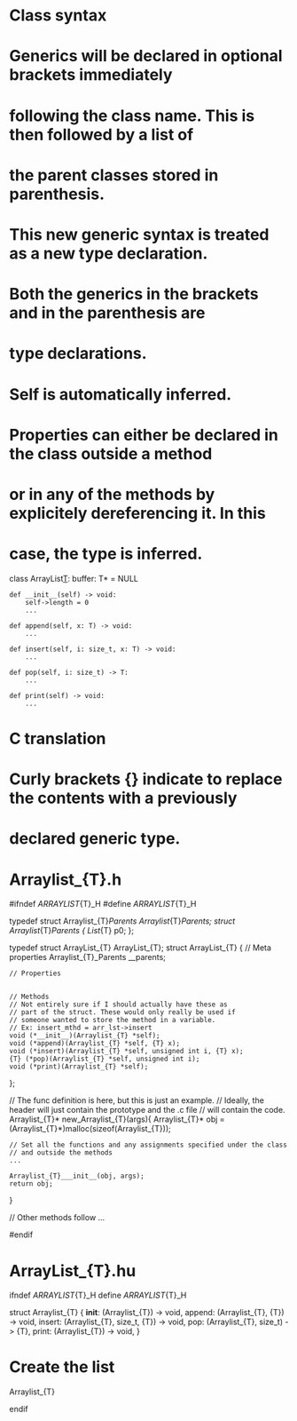 # Class syntax 
#
# Generics will be declared in optional brackets immediately
# following the class name. This is then followed by a list of 
# the parent classes stored in parenthesis.
#
# This new generic syntax is treated as a new type declaration.
#
# Both the generics in the brackets and in the parenthesis are 
# type declarations.
#
# Self is automatically inferred.
#
# Properties can either be declared in the class outside a method 
# or in any of the methods by explicitely dereferencing it. In this 
# case, the type is inferred.

class ArrayList[T](List[T]):
    buffer: T* = NULL 

    def __init__(self) -> void:
        self->length = 0
        ...

    def append(self, x: T) -> void:
        ... 

    def insert(self, i: size_t, x: T) -> void:
        ...

    def pop(self, i: size_t) -> T:
        ...

    def print(self) -> void:
        ...


# C translation 
#
# Curly brackets {} indicate to replace the contents with a previously 
# declared generic type.

# Arraylist_{T}.h 

#ifndef _ARRAYLIST_{T}_H 
#define _ARRAYLIST_{T}_H

typedef struct Arraylist_{T}_Parents Arraylist_{T}_Parents;
struct Arraylist_{T}_Parents {
    List_{T} p0;
};

typedef struct ArrayList_{T} ArrayList_{T};
struct ArrayList_{T} {
    // Meta properties
    Arraylist_{T}_Parents __parents;

    // Properties
    

    // Methods 
    // Not entirely sure if I should actually have these as 
    // part of the struct. These would only really be used if 
    // someone wanted to store the method in a variable.
    // Ex: insert_mthd = arr_lst->insert 
    void (*__init__)(Arraylist_{T} *self);
    void (*append)(Arraylist_{T} *self, {T} x);
    void (*insert)(Arraylist_{T} *self, unsigned int i, {T} x);
    {T} (*pop)(Arraylist_{T} *self, unsigned int i);
    void (*print)(Arraylist_{T} *self);
};

// The func definition is here, but this is just an example.
// Ideally, the header will just contain the prototype and the .c file 
// will contain the code.
Arraylist_{T}* new_Arraylist_{T}(args){
    Arraylist_{T}* obj = (Arraylist_{T}*)malloc(sizeof(Arraylist_{T}));

    // Set all the functions and any assignments specified under the class 
    // and outside the methods 
    ...

    Arraylist_{T}___init__(obj, args);
    return obj;
}

// Other methods follow 
...

#endif

# ArrayList_{T}.hu 

ifndef _ARRAYLIST_{T}_H
define _ARRAYLIST_{T}_H

struct Arraylist_{T} {
    __init__: (Arraylist_{T}) -> void,
    append: (Arraylist_{T}, {T}) -> void,
    insert: (Arraylist_{T}, size_t, {T}) -> void,
    pop: (Arraylist_{T}, size_t) -> {T},
    print: (Arraylist_{T}) -> void,
}

# Create the list 
Arraylist_{T}


endif


